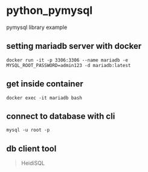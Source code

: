 # python_pymysql
pymysql library example

## setting mariadb server with docker

    docker run -it -p 3306:3306 --name mariadb -e MYSQL_ROOT_PASSWORD=admin123 -d mariadb:latest

## get inside container
   
    docker exec -it mariadb bash

## connect to database with cli

    mysql -u root -p

## db client tool
> HeidiSQL

